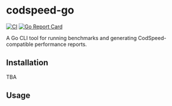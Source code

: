 # codspeed-go

[![CI](https://github.com/not-matthias/codspeed-go/actions/workflows/ci.yml/badge.svg)](https://github.com/not-matthias/codspeed-go/actions/workflows/ci.yml)
[![Go Report Card](https://goreportcard.com/badge/github.com/not-matthias/codspeed-go)](https://goreportcard.com/report/github.com/not-matthias/codspeed-go)

A Go CLI tool for running benchmarks and generating CodSpeed-compatible performance reports.

## Installation

TBA

## Usage
